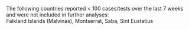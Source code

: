 The following countries reported < 100 cases/tests over the last 7 weeks and were not included in further analyses:<br>Falkland Islands (Malvinas), Montserrat, Saba, Sint Eustatius
<br>
